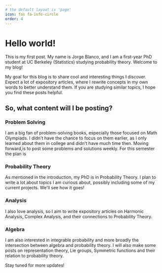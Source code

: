 ```yaml
---
# the default layout is 'page'
icon: fas fa-info-circle
order: 4
---
```


# Hello world!

This is my first post. My name is Jorge Blanco, and I am a first-year PhD student at UC Berkeley (Statistics) studying probability theory. Welcome to my blog!

My goal for this blog is to share cool and interesting things I discover. Expect a lot of expository articles, where I rewrite concepts in my own words to better understand them. If you are studying similar topics, I hope you find these posts helpful.

## So, what content will I be posting?

### Problem Solving

I am a big fan of problem-solving books, especially those focused on Math Olympiads. I didn't have the chance to focus on them earlier, as I only learned about them in college and didn't have much time then. Moving forward,is to post some problems and solutions weekly. For this semester the plan is  

### Probability Theory

As mentioned in the introduction, my PhD is in Probability Theory. I plan to write a lot about topics I am curious about, possibly including some of my current projects. We'll see how it goes!  

### Analysis

I also love analysis, so I aim to write expository articles on Harmonic Analysis, Complex Analysis, and their connections to Probability Theory.

### Algebra 

I am also interested in integrable probability and more broadly the intersection between algebra and probability theory. I will also make some posts on representation theory, Lie groups, Symmetric functions and their relation to probability theory. 

Stay tuned for more updates!
